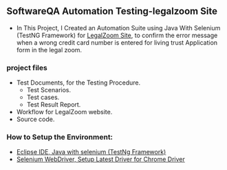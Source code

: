 ## SoftwareQA Automation Testing-legalzoom Site

* In This Project, I Created an Automation Suite using Java With Selenium (TestNG Framework) for <a href='https://www.legalzoom.com/'>LegalZoom Site</a>, to confirm the error message when a wrong credit card number is entered for living trust Application form in the legal zoom.

### project files
* Test Documents, for the Testing Procedure.
    * Test Scenarios.
    * Test cases.
    * Test Result Report.
* Workflow for LegalZoom website.
* Source code.

### How to Setup the Environment:
* <a href='https://docs.google.com/document/d/1r0QXGeFffB4Qrr8OxcUTBpUevC5CVmq7oq5MjoIgTwI/edit?usp=sharing'> Eclipse IDE, Java with selenium (TestNg Framework)</a>
* <a href='https://docs.google.com/document/d/16XfJ2DJBeHoDWEAFgU5-OV6G7vo1xvSuMK5HMX9SwlY/edit?usp=sharing'> Selenium WebDriver, Setup Latest Driver for Chrome Driver</a>
